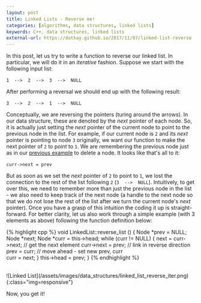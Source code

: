 ```yaml
---
layout: post
title: Linked Lists - Reverse me!
categories: [algorithms, data structures, linked lists]
keywords: C++, data structures, linked lists
external-url: https://dotkay.github.io/2017/11/07/linked-list-reverse
---
```


In this post, let us try to write a function to reverse our linked list. In particular, we will do it in an _iterative_ fashion. Suppose we start with the following input list:

```
1  -->  2  -->  3  -->  NULL
```
After performing a reversal we should end up with the following result:

```
3  -->  2  -->  1  -->  NULL
```

Conceptually, we are reversing the pointers (turing around the arrows). In our data structure, these are denoted by the _next_ pointer of each node. So, it is actually just setting the _next_ pointer of the current node to point to the previous node in the list. For example, if our current node is `2` and its _next_ pointer is pointing to node `3` originally, we want our function to make the next pointer of `2` to point to `1`. We are remembering the previous node just as in our [previous example](https://dotkay.github.io/2017/11/04/linked-list-delete) to delete a node. It looks like that's all to it:

```
curr->next = prev
```

But as soon as we set the _next_ pointer of `2` to point to `1`, we lost the connection to the rest of the list following `2` (`3  -->  NULL`). Intuitively, to get over this, we need to remember more than just the previous node in the list - we also need to keep track of the next node (a handle to the next node so that we do not lose the rest of the list after we turn the current node's _next_ pointer). Once you have a grasp of this intuition the coding it up is straight-forward. For better clarity, let us also work through a simple example (with 3 elements as above) following the function definition below:

{% highlight cpp %}
void LinkedList::reverse_list () {
  Node *prev = NULL;
  Node *next;
  Node *curr = this->head;
  while (curr != NULL) {
    next = curr->next; // get the next element
    curr->next = prev; // link in reverse direction 
    prev = curr;       // move ahead - set new prev, curr  
    curr = next;
  }
  this->head = prev;
}
{% endhighlight %}

<br>
![Linked List](/assets/images/data_structures/linked_list_reverse_iter.png){:class="img=responsive"}

Now, you get it! 